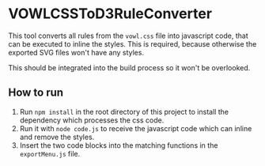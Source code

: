# VOWLCSSToD3RuleConverter

This tool converts all rules from the `vowl.css` file into javascript code, that can be executed to
inline the styles. This is required, because otherwise the exported SVG files won't have any styles.

This should be integrated into the build process so it won't be overlooked.


## How to run

1. Run `npm install` in the root directory of this project to install the dependency which
processes the css code.
2. Run it with `node code.js` to receive the javascript code which can inline and remove the styles.
3. Insert the two code blocks into the matching functions in the `exportMenu.js` file.
